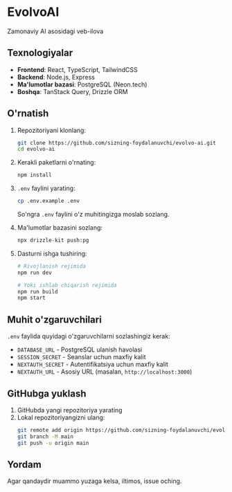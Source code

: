 # EvolvoAI

Zamonaviy AI asosidagi veb-ilova

## Texnologiyalar

- **Frontend**: React, TypeScript, TailwindCSS
- **Backend**: Node.js, Express
- **Ma'lumotlar bazasi**: PostgreSQL (Neon.tech)
- **Boshqa**: TanStack Query, Drizzle ORM

## O'rnatish

1. Repozitoriyani klonlang:
   ```bash
   git clone https://github.com/sizning-foydalanuvchi/evolvo-ai.git
   cd evolvo-ai
   ```

2. Kerakli paketlarni o'rnating:
   ```bash
   npm install
   ```

3. `.env` faylini yarating:
   ```bash
   cp .env.example .env
   ```
   So'ngra `.env` faylini o'z muhitingizga moslab sozlang.

4. Ma'lumotlar bazasini sozlang:
   ```bash
   npx drizzle-kit push:pg
   ```

5. Dasturni ishga tushiring:
   ```bash
   # Rivojlanish rejimida
   npm run dev
   
   # Yoki ishlab chiqarish rejimida
   npm run build
   npm start
   ```

## Muhit o'zgaruvchilari

`.env` faylida quyidagi o'zgaruvchilarni sozlashingiz kerak:

- `DATABASE_URL` - PostgreSQL ulanish havolasi
- `SESSION_SECRET` - Seanslar uchun maxfiy kalit
- `NEXTAUTH_SECRET` - Autentifikatsiya uchun maxfiy kalit
- `NEXTAUTH_URL` - Asosiy URL (masalan, `http://localhost:3000`)

## GitHubga yuklash

1. GitHubda yangi repozitoriya yarating
2. Lokal repozitoriyangizni ulang:
   ```bash
   git remote add origin https://github.com/sizning-foydalanuvchi/evolvo-ai.git
   git branch -M main
   git push -u origin main
   ```

## Yordam

Agar qandaydir muammo yuzaga kelsa, iltimos, issue oching.
